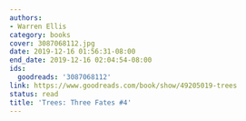 ```yaml
---
authors:
- Warren Ellis
category: books
cover: 3087068112.jpg
date: 2019-12-16 01:56:31-08:00
end_date: 2019-12-16 02:04:54-08:00
ids:
  goodreads: '3087068112'
link: https://www.goodreads.com/book/show/49205019-trees
status: read
title: 'Trees: Three Fates #4'
---
```


